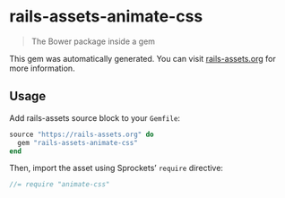 # rails-assets-animate-css

> The Bower package inside a gem

This gem was automatically generated. You can visit [rails-assets.org](https://rails-assets.org) for more information.

## Usage

Add rails-assets source block to your `Gemfile`:

```ruby
source "https://rails-assets.org" do
  gem "rails-assets-animate-css"
end

```

Then, import the asset using Sprockets’ `require` directive:

```js
//= require "animate-css"
```
